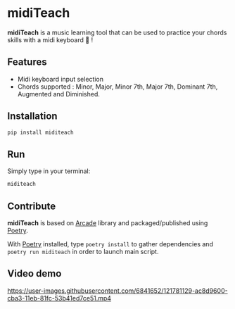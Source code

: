 # midiTeach
**midiTeach** is a music learning tool that can be used to practice your chords skills with a midi keyboard 🎹 !

## Features
- Midi keyboard input selection
- Chords supported : Minor, Major, Minor 7th, Major 7th, Dominant 7th, Augmented and Diminished.

## Installation

```bash
pip install miditeach
```

## Run
Simply type in your terminal:
```bash
miditeach
```

## Contribute
**midiTeach** is based on [Arcade](https://github.com/python-poetry/poetry) library and packaged/published using [Poetry](https://github.com/python-poetry/poetry).  

With [Poetry](https://github.com/python-poetry/poetry) installed, type `poetry install` to gather dependencies and `poetry run miditeach` in order to launch main script.

## Video demo
https://user-images.githubusercontent.com/6841652/121781129-ac8d9600-cba3-11eb-81fc-53b41ed7ce51.mp4
